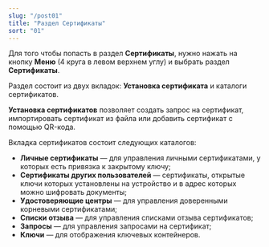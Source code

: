 ```yaml
---
slug: "/post01"
title: "Раздел Сертификаты"
sort: "01"
---
```


Для того чтобы попасть в раздел **Сертификаты**, нужно нажать на кнопку **Меню** (4 круга в левом верхнем углу) и выбрать раздел **Сертификаты**.

Раздел состоит из двух вкладок: **Установка сертификата** и каталоги сертификатов.

**Установка сертификатов** позволяет создать запрос на сертификат, импортировать сертификат из файла или добавить сертификат с помощью QR-кода.

Вкладка сертификатов состоит следующих каталогов:
- **Личные сертификаты** — для управления личными сертификатами, у которых есть привязка к закрытому ключу;
- **Сертификаты других пользователей** — сертификаты, открытые ключи которых установлены на устройство и в адрес которых можно шифровать документы;
- **Удостоверяющие центры** — для управления доверенными корневыми сертификатами;
- **Списки отзыва** — для управления списками отзыва сертификатов;
- **Запросы** — для управления запросами на сертификат;
- **Ключи** — для отображения ключевых контейнеров.